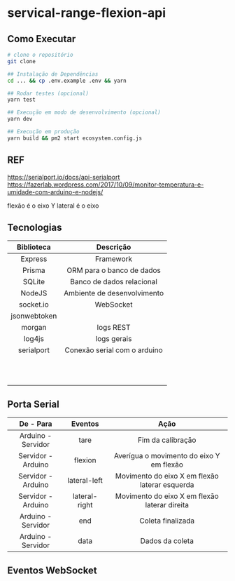 # servical-range-flexion-api

## Como Executar

```bash
# clone o repositório
git clone

## Instalação de Dependências
cd ... && cp .env.example .env && yarn

## Rodar testes (opcional)
yarn test

## Execução em modo de desenvolvimento (opcional)
yarn dev

## Execução em produção
yarn build && pm2 start ecosystem.config.js
```

## REF

<https://serialport.io/docs/api-serialport>
<https://fazerlab.wordpress.com/2017/10/09/monitor-temperatura-e-umidade-com-arduino-e-nodejs/>

flexāo é o eixo Y
lateral é o eixo

## Tecnologias

|  Biblioteca  |          Descrição           |
| :----------: | :--------------------------: |
|   Express    |          Framework           |
|    Prisma    |  ORM para o banco de dados   |
|    SQLite    |  Banco de dados relacional   |
|    NodeJS    | Ambiente de desenvolvimento  |
|  socket.io   |          WebSocket           |
| jsonwebtoken |                              |
|    morgan    |          logs REST           |
|    log4js    |         logs gerais          |
|  serialport  | Conexão serial com o arduino |
|              |                              |
|              |                              |
|              |                              |
|              |                              |
|              |                              |
|              |                              |
|              |                              |
|              |                              |
|              |                              |
|              |                              |
|              |                              |

## Porta Serial

|     De - Para      |    Eventos    |                      Açāo                      |
| :----------------: | :-----------: | :--------------------------------------------: |
| Arduino - Servidor |     tare      |               Fim da calibraçāo                |
| Servidor - Arduino |    flexion    |    Averígua o movimento do eixo Y em flexāo    |
| Servidor - Arduino | lateral-left  | Movimento do eixo X em flexāo laterar esquerda |
| Servidor - Arduino | lateral-right | Movimento do eixo X em flexāo laterar direita  |
| Arduino - Servidor |      end      |               Coleta finalizada                |
| Arduino - Servidor |     data      |                Dados da coleta                 |

## Eventos WebSocket
